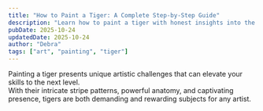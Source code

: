 ```yaml
---
title: "How to Paint a Tiger: A Complete Step-by-Step Guide"
description: "Learn how to paint a tiger with honest insights into the artistic process. This tutorial shares real struggles, techniques, and tips to master tiger painting with acrylics."
pubDate: 2025-10-24
updatedDate: 2025-10-24
author: "Debra"
tags: ["art", "painting", "tiger"]
---
```


Painting a tiger presents unique artistic challenges that can elevate your skills to the next level.  
With their intricate stripe patterns, powerful anatomy, and captivating presence, tigers are both demanding and rewarding subjects for any artist.

